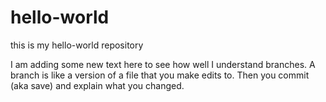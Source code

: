 # hello-world
this is my hello-world repository

I am adding some new text here to see how well I understand branches.
A branch is like a version of a file that you make edits to.
Then you commit (aka save) and explain what you changed.
